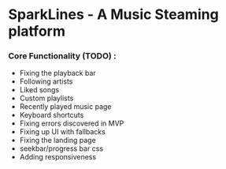 # SparkLines - A Music Steaming platform

### Core Functionality (TODO) :

- Fixing the playback bar
- Following artists
- Liked songs
- Custom playlists
- Recently played music page
- Keyboard shortcuts
- Fixing errors discovered in MVP
- Fixing up UI with fallbacks
- Fixing the landing page
- seekbar/progress bar css
- Adding responsiveness
